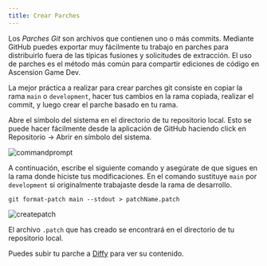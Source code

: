 ```yaml
---
title: Crear Parches
---
```



Los _Parches Git_ son archivos que contienen uno o más commits. Mediante GitHub puedes exportar muy fácilmente tu trabajo en parches para distribuirlo fuera de las típicas fusiones y solicitudes de extracción. El uso de parches es el método más común para compartir ediciones de código en Ascension Game Dev.


La mejor práctica a realizar para crear parches git consiste en copiar la rama ``main`` o ``development``, hacer tus cambios en la rama copiada, realizar el commit, y luego crear el parche basado en tu rama.


Abre el símbolo del sistema en el directorio de tu repositorio local. Esto se puede hacer fácilmente desde la aplicación de GitHub haciendo click en Repositorio -> Abrir en símbolo del sistema.

![commandprompt](https://www.ascensiongamedev.com/resources/filehost/62ed0b264c03f8d3b61c17195771c044.png)


A continuación, escribe el siguiente comando y asegúrate de que sigues en la rama donde hiciste tus modificaciones. En el comando sustituye ``main`` por ``development`` si originalmente trabajaste desde la rama de desarrollo.

```
git format-patch main --stdout > patchName.patch
```

![createpatch](https://www.ascensiongamedev.com/resources/filehost/ad6434b2e74bb658b8565b6dd227d961.png)

El archivo ``.patch`` que has creado se encontrará en el directorio de tu repositorio local.

Puedes subir tu parche a [Diffy](https://diffy.org) para ver su contenido.
